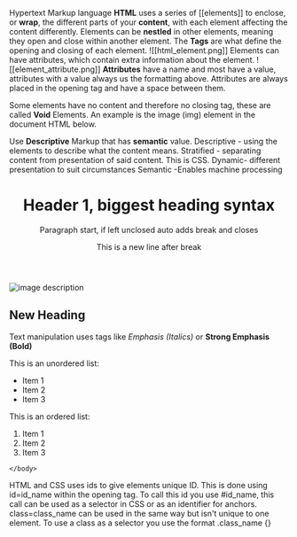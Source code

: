 Hypertext Markup language
**HTML** uses a series of [[elements]] to enclose, or **wrap**, the different parts of your **content**, with each element affecting the content differently. 
Elements can be **nestled** in other elements, meaning they open and close within another element.
The **Tags** are what define the opening and closing of each element.
![[html_element.png]]
Elements can have attributes, which contain extra information about the element. 
![[element_attribute.png]]
**Attributes** have a name and most have a value, attributes with a value always us the formatting above. Attributes are always placed in the opening tag and have a space between them.

Some elements have no content and therefore no closing tag, these are called **Void** Elements. An example is the image (img) element in the document HTML below.

Use **Descriptive** Markup that has **semantic** value.
Descriptive - using the elements to describe what the content means. 
Stratified - separating content from presentation of said content. This is CSS.
Dynamic- different presentation to suit circumstances
Semantic -Enables machine processing


<html>
	<head>
		<title></title>
		<meta name="date" content="20234-0104"> 
		<meta charset="utf-8">
		<meta name="viewport" content="width=device-width">
	</head>
	<body>
		<header>
			<h1>Header 1, biggest heading syntax</h1>
			<p>Paragraph start, if left unclosed auto adds break and closes
			<p>This is a new line after break</p>
		</header>
		<img src="images/images-name.opng" alt="image description" />
		<section>
			<h1>New Heading</h1>
			<p> Text manipulation uses tags like <em>Emphasis (Italics)</em> 
			or <strong>Strong Emphasis (Bold)</strong> </p> 
		</section>
		<footer>
			<p>This is an unordered list:</p>
			<ul>
				<li>Item 1</li>
				<li>Item 2</li>
				<li>Item 3</li>
			</ul>
			<p>This is an ordered list:</p>
			<ol>
				<li>Item 1</li>
				<li>Item 2</li>
				<li>Item 3</li>
			</ol>
		</footer>
		
	</body>
</html> 
HTML and CSS uses ids to give elements unique ID. This is done using id=id_name within the opening tag. To call this id you use #id_name, this call can be used as a selector in CSS or as an identifier for anchors.
class=class_name can be used in the same way but isn't unique to one element. To use a class as a selector you use the format .class_name {}